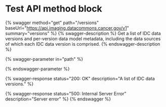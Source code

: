 # Test API method block

{% swagger method="get" path="/versions" baseUrl="https://api.imaging.datacommons.cancer.gov/v1" summary="versions" %}
{% swagger-description %}
Get a list of IDC data versions and per-version data model metadata, including the data sources of which each IDC data version is comprised.
{% endswagger-description %}

{% swagger-parameter in="path" %}

{% endswagger-parameter %}

{% swagger-response status="200: OK" description="A list of IDC data versions." %}

{% swagger-response status="500: Internal Server Error" description="Server error" %}
{% endswagger %}
